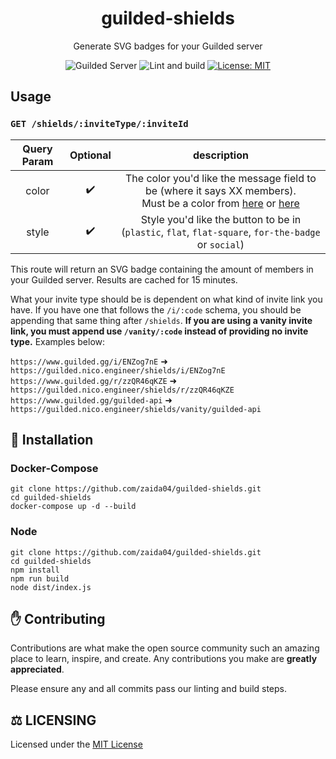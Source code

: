 <div align="center">
<h1>guilded-shields</h1>
<p>Generate SVG badges for your Guilded server</p>
<p>
    <a><img src="https://guilded.nico.engineer/shields/i/pB1KPnek?style=flat" alt="Guilded Server"></a>
    <img src="https://github.com/zaida04/guilded-shields/actions/workflows/ci.yml/badge.svg" alt="Lint and build">
    <a href="https://opensource.org/licenses/MIT"><img src="https://img.shields.io/badge/License-MIT-yellow.svg" alt="License: MIT"></a><br>
</p>
</div>

## Usage

### `GET /shields/:inviteType/:inviteId`

| Query Param | Optional |                                                                                                  description                                                                                                   |
| :---------: | :------: | :------------------------------------------------------------------------------------------------------------------------------------------------------------------------------------------------------------: |
|    color    |    ✔️    | The color you'd like the message field to be (where it says XX members). <br>Must be a color from [here](https://github.com/zaida04/guilded-shields/blob/main/src/colors.ts#L6) or [here](https://shields.io/) |
|    style    |    ✔️    |                                                      Style you'd like the button to be in (`plastic`, `flat`, `flat-square`, `for-the-badge` or `social`)                                                      |

This route will return an SVG badge containing the amount of members in your Guilded server. Results are cached for 15 minutes.

What your invite type should be is dependent on what kind of invite link you have. If you have one that follows the `/i/:code` schema, you should be appending that same thing after `/shields`. **If you are using a vanity invite link, you must append use `/vanity/:code` instead of providing no invite type.** Examples below:

`https://www.guilded.gg/i/ENZog7nE` ➜ `https://guilded.nico.engineer/shields/i/ENZog7nE`
`https://www.guilded.gg/r/zzQR46qKZE` ➜ `https://guilded.nico.engineer/shields/r/zzQR46qKZE`
`https://www.guilded.gg/guilded-api` ➜ `https://guilded.nico.engineer/shields/vanity/guilded-api`

## 📝 Installation

### Docker-Compose

```
git clone https://github.com/zaida04/guilded-shields.git
cd guilded-shields
docker-compose up -d --build
```

### Node

```
git clone https://github.com/zaida04/guilded-shields.git
cd guilded-shields
npm install
npm run build
node dist/index.js
```

## ✋ Contributing

Contributions are what make the open source community such an amazing place to learn, inspire, and create. Any contributions you make are **greatly appreciated**.

Please ensure any and all commits pass our linting and build steps.

## ⚖️ LICENSING

Licensed under the [MIT License](https://github.com/zaida04/guilded-shield/blob/main/LICENSE)
